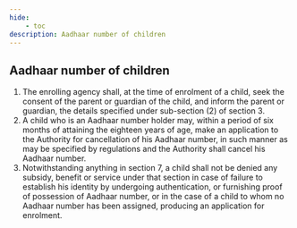 ```yaml
---
hide:
    - toc
description: Aadhaar number of children
---
```


## Aadhaar number of children

1. The enrolling agency shall, at the time of enrolment of a child, seek the consent of the parent or guardian of the child, and inform the parent or guardian, the details specified under sub-section (2) of section 3.
2. A child who is an Aadhaar number holder may, within a period of six months of attaining the eighteen years of age, make an application to the Authority for cancellation of his Aadhaar number, in such manner as may be specified by regulations and the Authority shall cancel his Aadhaar number.
3. Notwithstanding anything in section 7, a child shall not be denied any subsidy, benefit or service under that section in case of failure to establish his identity by undergoing authentication, or furnishing proof of possession of Aadhaar number, or in the case of a child to whom no Aadhaar number has been assigned, producing an application for enrolment.
